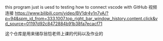 this program just is uesd to testing how to connect vscode with GitHub
视频连接
https://www.bilibili.com/video/BV1dr4y1n7vA/?p=94&spm_id_from=333.1007.top_right_bar_window_history.content.click&vd_source=01197d92c8472884b91b38fa7ecacf71

这个仓库是用来储存翁恺老师上课的代码以及作业的

